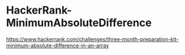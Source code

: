 # HackerRank-MinimumAbsoluteDifference

https://www.hackerrank.com/challenges/three-month-preparation-kit-minimum-absolute-difference-in-an-array
